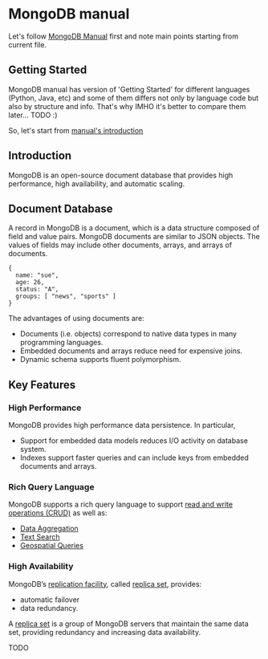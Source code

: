 # MongoDB manual #

Let's follow [MongoDB Manual](https://docs.mongodb.com/manual/) first and note main points starting from current file.

## Getting Started ##

MongoDB manual has version of 'Getting Started' for different languages (Python, Java, etc) and some of them differs not only by language code but also by structure and info. That's why IMHO it's better to compare them later... TODO :)

So, let's start from [manual's introduction](https://docs.mongodb.com/manual/introduction/)

## Introduction ##
MongoDB is an open-source document database that provides high performance, high availability, and automatic scaling.

## Document Database ##
A record in MongoDB is a document, which is a data structure composed of field and value pairs. MongoDB documents are similar to JSON objects. The values of fields may include other documents, arrays, and arrays of documents.

    {
      name: "sue",
      age: 26,
      status: "A",
      groups: [ "news", "sports" ]
    }

The advantages of using documents are:

* Documents (i.e. objects) correspond to native data types in many programming languages.
* Embedded documents and arrays reduce need for expensive joins.
* Dynamic schema supports fluent polymorphism.

## Key Features ##

### High Performance ###

MongoDB provides high performance data persistence. In particular,
* Support for embedded data models reduces I/O activity on database system.
* Indexes support faster queries and can include keys from embedded documents and arrays.

### Rich Query Language ###

MongoDB supports a rich query language to support [read and write operations (CRUD)](manual/CRUD.md) as well as:
* [Data Aggregation](manual/data-aggregation.md)
* [Text Search](manual/text-search.md)
* [Geospatial Queries](manual/geospatial-queries.md)

### High Availability ###

MongoDB’s [replication facility](manual/replication.md), called [replica set](manual/replication.md), provides:
* automatic failover
* data redundancy.

A [replica set](manual/replication.md) is a group of MongoDB servers that maintain the same data set, providing redundancy and increasing data availability.

TODO
